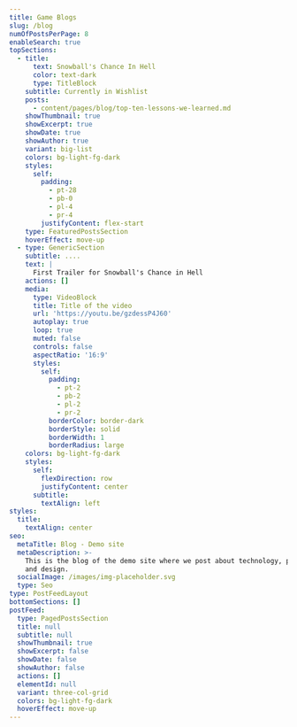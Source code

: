 ```yaml
---
title: Game Blogs
slug: /blog
numOfPostsPerPage: 8
enableSearch: true
topSections:
  - title:
      text: Snowball's Chance In Hell
      color: text-dark
      type: TitleBlock
    subtitle: Currently in Wishlist
    posts:
      - content/pages/blog/top-ten-lessons-we-learned.md
    showThumbnail: true
    showExcerpt: true
    showDate: true
    showAuthor: true
    variant: big-list
    colors: bg-light-fg-dark
    styles:
      self:
        padding:
          - pt-28
          - pb-0
          - pl-4
          - pr-4
        justifyContent: flex-start
    type: FeaturedPostsSection
    hoverEffect: move-up
  - type: GenericSection
    subtitle: ....
    text: |
      First Trailer for Snowball's Chance in Hell
    actions: []
    media:
      type: VideoBlock
      title: Title of the video
      url: 'https://youtu.be/gzdessP4J60'
      autoplay: true
      loop: true
      muted: false
      controls: false
      aspectRatio: '16:9'
      styles:
        self:
          padding:
            - pt-2
            - pb-2
            - pl-2
            - pr-2
          borderColor: border-dark
          borderStyle: solid
          borderWidth: 1
          borderRadius: large
    colors: bg-light-fg-dark
    styles:
      self:
        flexDirection: row
        justifyContent: center
      subtitle:
        textAlign: left
styles:
  title:
    textAlign: center
seo:
  metaTitle: Blog - Demo site
  metaDescription: >-
    This is the blog of the demo site where we post about technology, product,
    and design.
  socialImage: /images/img-placeholder.svg
  type: Seo
type: PostFeedLayout
bottomSections: []
postFeed:
  type: PagedPostsSection
  title: null
  subtitle: null
  showThumbnail: true
  showExcerpt: false
  showDate: false
  showAuthor: false
  actions: []
  elementId: null
  variant: three-col-grid
  colors: bg-light-fg-dark
  hoverEffect: move-up
---
```


